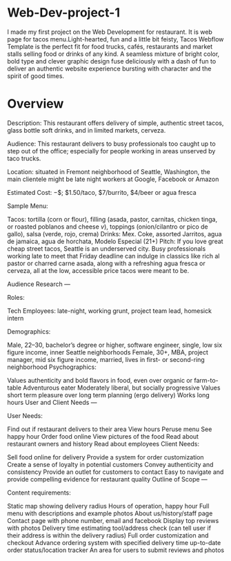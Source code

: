 # Web-Dev-project-1

I made my first project on the Web Development for restaurant.
It is web page for tacos menu.Light-hearted, fun and a little bit feisty, Tacos Webflow Template is the perfect fit for food trucks, cafés, restaurants and market stalls selling food or drinks of any kind. A seamless mixture of bright color, bold type and clever graphic design fuse deliciously with a dash of fun to deliver an authentic website experience bursting with character and the spirit of good times.

# Overview

Description: This restaurant offers delivery of simple, authentic street tacos, glass bottle soft drinks, and in limited markets, cerveza.

Audience: This restaurant delivers to busy professionals too caught up to step out of the office; especially for people working in areas unserved by taco trucks.

Location: situated in Fremont neighborhood of Seattle, Washington, the main clientele might be late night workers at Google, Facebook or Amazon

Estimated Cost: $-$$; $1.50/taco, $7/burrito, $4/beer or agua fresca

Sample Menu:

Tacos: tortilla (corn or flour), filling (asada, pastor, carnitas, chicken tinga, or roasted poblanos and cheese *v*), toppings (onion/cilantro or pico de gallo), salsa (verde, rojo, crema)
Drinks: Mex. Coke, assorted Jarritos, agua de jamaica, agua de horchata, Modelo Especial (21+)
Pitch: If you love great cheap street tacos, Seattle is an underserved city. Busy professionals working late to meet that Friday deadline can indulge in classics like rich al pastor or charred carne asada, along with a refreshing agua fresca or cerveza, all at the low, accessible price tacos were meant to be.

Audience Research —

Roles:

Tech Employees: late-night, working grunt, project team lead, homesick intern

Demographics:

Male, 22–30, bachelor’s degree or higher, software engineer, single, low six figure income, inner Seattle neighborhoods
Female, 30+, MBA, project manager, mid six figure income, married, lives in first- or second-ring neighborhood
Psychographics:

Values authenticity and bold flavors in food, even over organic or farm-to-table
Adventurous eater
Moderately liberal, but socially progressive
Values short term pleasure over long term planning (ergo delivery)
Works long hours
User and Client Needs —

User Needs:

Find out if restaurant delivers to their area
View hours
Peruse menu
See happy hour
Order food online
View pictures of the food
Read about restaurant owners and history
Read about employees
Client Needs:

Sell food online for delivery
Provide a system for order customization
Create a sense of loyalty in potential customers
Convey authenticity and consistency
Provide an outlet for customers to contact
Easy to navigate and provide compelling evidence for restaurant quality
Outline of Scope —

Content requirements:

Static map showing delivery radius
Hours of operation, happy hour
Full menu with descriptions and example photos
About us/history/staff page
Contact page with phone number, email and facebook
Display top reviews with photos
Delivery time estimating tool/address check (can tell user if their address is within the delivery radius)
Full order customization and checkout
Advance ordering system with specified delivery time up-to-date order status/location tracker
An area for users to submit reviews and photos

